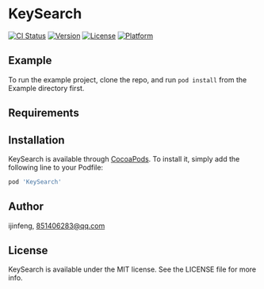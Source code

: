 # KeySearch

[![CI Status](https://img.shields.io/travis/ijinfeng/KeySearch.svg?style=flat)](https://travis-ci.org/ijinfeng/KeySearch)
[![Version](https://img.shields.io/cocoapods/v/KeySearch.svg?style=flat)](https://cocoapods.org/pods/KeySearch)
[![License](https://img.shields.io/cocoapods/l/KeySearch.svg?style=flat)](https://cocoapods.org/pods/KeySearch)
[![Platform](https://img.shields.io/cocoapods/p/KeySearch.svg?style=flat)](https://cocoapods.org/pods/KeySearch)

## Example

To run the example project, clone the repo, and run `pod install` from the Example directory first.

## Requirements

## Installation

KeySearch is available through [CocoaPods](https://cocoapods.org). To install
it, simply add the following line to your Podfile:

```ruby
pod 'KeySearch'
```

## Author

ijinfeng, 851406283@qq.com

## License

KeySearch is available under the MIT license. See the LICENSE file for more info.
